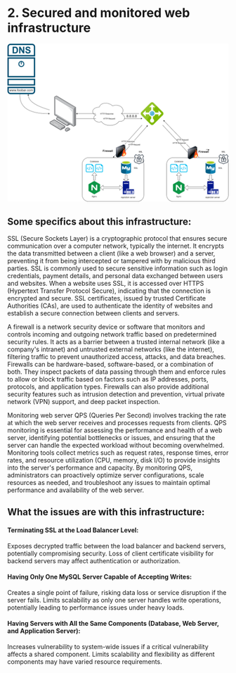# 2. Secured and monitored web infrastructure

<p align="center"><img src="https://github.com/Arzumirzeb/holbertonschool-system_engineering-devops/blob/master/web_infrastructure_design/task_2.png"></p>

## Some specifics about this infrastructure:
SSL (Secure Sockets Layer) is a cryptographic protocol that ensures secure communication over a computer network, typically the internet. It encrypts the data transmitted between a client (like a web browser) and a server, preventing it from being intercepted or tampered with by malicious third parties. SSL is commonly used to secure sensitive information such as login credentials, payment details, and personal data exchanged between users and websites. When a website uses SSL, it is accessed over HTTPS (Hypertext Transfer Protocol Secure), indicating that the connection is encrypted and secure. SSL certificates, issued by trusted Certificate Authorities (CAs), are used to authenticate the identity of websites and establish a secure connection between clients and servers.

A firewall is a network security device or software that monitors and controls incoming and outgoing network traffic based on predetermined security rules. It acts as a barrier between a trusted internal network (like a company's intranet) and untrusted external networks (like the internet), filtering traffic to prevent unauthorized access, attacks, and data breaches. Firewalls can be hardware-based, software-based, or a combination of both. They inspect packets of data passing through them and enforce rules to allow or block traffic based on factors such as IP addresses, ports, protocols, and application types. Firewalls can also provide additional security features such as intrusion detection and prevention, virtual private network (VPN) support, and deep packet inspection.

Monitoring web server QPS (Queries Per Second) involves tracking the rate at which the web server receives and processes requests from clients. QPS monitoring is essential for assessing the performance and health of a web server, identifying potential bottlenecks or issues, and ensuring that the server can handle the expected workload without becoming overwhelmed. Monitoring tools collect metrics such as request rates, response times, error rates, and resource utilization (CPU, memory, disk I/O) to provide insights into the server's performance and capacity. By monitoring QPS, administrators can proactively optimize server configurations, scale resources as needed, and troubleshoot any issues to maintain optimal performance and availability of the web server.


## What the issues are with this infrastructure:

#### Terminating SSL at the Load Balancer Level:
Exposes decrypted traffic between the load balancer and backend servers, potentially compromising security.
Loss of client certificate visibility for backend servers may affect authentication or authorization.

#### Having Only One MySQL Server Capable of Accepting Writes:
Creates a single point of failure, risking data loss or service disruption if the server fails.
Limits scalability as only one server handles write operations, potentially leading to performance issues under heavy loads.

#### Having Servers with All the Same Components (Database, Web Server, and Application Server):
Increases vulnerability to system-wide issues if a critical vulnerability affects a shared component.
Limits scalability and flexibility as different components may have varied resource requirements.




